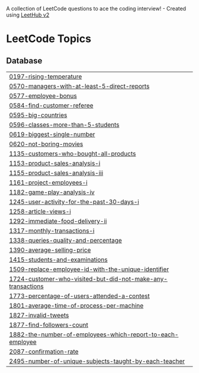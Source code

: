 A collection of LeetCode questions to ace the coding interview! - Created using [LeetHub v2](https://github.com/arunbhardwaj/LeetHub-2.0)
<!---LeetCode Topics Start-->
# LeetCode Topics
## Database
|  |
| ------- |
| [0197-rising-temperature](https://github.com/jerry-1211/LeetCode/tree/master/0197-rising-temperature) |
| [0570-managers-with-at-least-5-direct-reports](https://github.com/jerry-1211/LeetCode/tree/master/0570-managers-with-at-least-5-direct-reports) |
| [0577-employee-bonus](https://github.com/jerry-1211/LeetCode/tree/master/0577-employee-bonus) |
| [0584-find-customer-referee](https://github.com/jerry-1211/LeetCode/tree/master/0584-find-customer-referee) |
| [0595-big-countries](https://github.com/jerry-1211/LeetCode/tree/master/0595-big-countries) |
| [0596-classes-more-than-5-students](https://github.com/jerry-1211/LeetCode/tree/master/0596-classes-more-than-5-students) |
| [0619-biggest-single-number](https://github.com/jerry-1211/LeetCode/tree/master/0619-biggest-single-number) |
| [0620-not-boring-movies](https://github.com/jerry-1211/LeetCode/tree/master/0620-not-boring-movies) |
| [1135-customers-who-bought-all-products](https://github.com/jerry-1211/LeetCode/tree/master/1135-customers-who-bought-all-products) |
| [1153-product-sales-analysis-i](https://github.com/jerry-1211/LeetCode/tree/master/1153-product-sales-analysis-i) |
| [1155-product-sales-analysis-iii](https://github.com/jerry-1211/LeetCode/tree/master/1155-product-sales-analysis-iii) |
| [1161-project-employees-i](https://github.com/jerry-1211/LeetCode/tree/master/1161-project-employees-i) |
| [1182-game-play-analysis-iv](https://github.com/jerry-1211/LeetCode/tree/master/1182-game-play-analysis-iv) |
| [1245-user-activity-for-the-past-30-days-i](https://github.com/jerry-1211/LeetCode/tree/master/1245-user-activity-for-the-past-30-days-i) |
| [1258-article-views-i](https://github.com/jerry-1211/LeetCode/tree/master/1258-article-views-i) |
| [1292-immediate-food-delivery-ii](https://github.com/jerry-1211/LeetCode/tree/master/1292-immediate-food-delivery-ii) |
| [1317-monthly-transactions-i](https://github.com/jerry-1211/LeetCode/tree/master/1317-monthly-transactions-i) |
| [1338-queries-quality-and-percentage](https://github.com/jerry-1211/LeetCode/tree/master/1338-queries-quality-and-percentage) |
| [1390-average-selling-price](https://github.com/jerry-1211/LeetCode/tree/master/1390-average-selling-price) |
| [1415-students-and-examinations](https://github.com/jerry-1211/LeetCode/tree/master/1415-students-and-examinations) |
| [1509-replace-employee-id-with-the-unique-identifier](https://github.com/jerry-1211/LeetCode/tree/master/1509-replace-employee-id-with-the-unique-identifier) |
| [1724-customer-who-visited-but-did-not-make-any-transactions](https://github.com/jerry-1211/LeetCode/tree/master/1724-customer-who-visited-but-did-not-make-any-transactions) |
| [1773-percentage-of-users-attended-a-contest](https://github.com/jerry-1211/LeetCode/tree/master/1773-percentage-of-users-attended-a-contest) |
| [1801-average-time-of-process-per-machine](https://github.com/jerry-1211/LeetCode/tree/master/1801-average-time-of-process-per-machine) |
| [1827-invalid-tweets](https://github.com/jerry-1211/LeetCode/tree/master/1827-invalid-tweets) |
| [1877-find-followers-count](https://github.com/jerry-1211/LeetCode/tree/master/1877-find-followers-count) |
| [1882-the-number-of-employees-which-report-to-each-employee](https://github.com/jerry-1211/LeetCode/tree/master/1882-the-number-of-employees-which-report-to-each-employee) |
| [2087-confirmation-rate](https://github.com/jerry-1211/LeetCode/tree/master/2087-confirmation-rate) |
| [2495-number-of-unique-subjects-taught-by-each-teacher](https://github.com/jerry-1211/LeetCode/tree/master/2495-number-of-unique-subjects-taught-by-each-teacher) |
<!---LeetCode Topics End-->